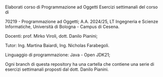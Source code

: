Elaborati corso di Programmazione ad Oggetti
Esercizi settimanali del corso di

70219 - Programmazione ad Oggetti; A.A. 2024/25, LT Ingegneria e Scienze Informatiche, Università di Bologna - Campus di Cesena.

Docenti: prof. Mirko Viroli, dott. Danilo Pianini;

Tutor: Ing. Martina Baiardi, Ing. Nicholas Farabegoli.

Linguaggio di programmazione: Java - Open JDK21;

Ogni branch di questa repository ha una cartella che contiene una serie di esercizi settimanali proposti dal dott. Danilo Pianini.

